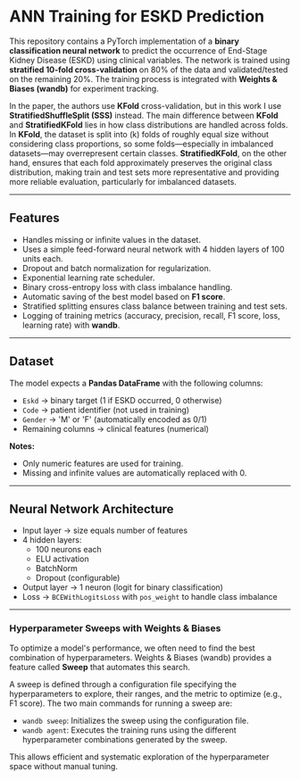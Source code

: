 # ANN Training for ESKD Prediction

This repository contains a PyTorch implementation of a **binary classification neural network** to predict the occurrence of End-Stage Kidney Disease (ESKD) using clinical variables. The network is trained using **stratified 10-fold cross-validation** on 80% of the data and validated/tested on the remaining 20%. The training process is integrated with **Weights & Biases (wandb)** for experiment tracking.

In the paper, the authors use **KFold** cross-validation, but in this work I use **StratifiedShuffleSplit (SSS)** instead. The main difference between **KFold** and **StratifiedKFold** lies in how class distributions are handled across folds. In **KFold**, the dataset is split into (k) folds of roughly equal size without considering class proportions, so some folds—especially in imbalanced datasets—may overrepresent certain classes. **StratifiedKFold**, on the other hand, ensures that each fold approximately preserves the original class distribution, making train and test sets more representative and providing more reliable evaluation, particularly for imbalanced datasets.

---

## Features

- Handles missing or infinite values in the dataset.
- Uses a simple feed-forward neural network with 4 hidden layers of 100 units each.
- Dropout and batch normalization for regularization.
- Exponential learning rate scheduler.
- Binary cross-entropy loss with class imbalance handling.
- Automatic saving of the best model based on **F1 score**.
- Stratified splitting ensures class balance between training and test sets.
- Logging of training metrics (accuracy, precision, recall, F1 score, loss, learning rate) with **wandb**.

---

## Dataset

The model expects a **Pandas DataFrame** with the following columns:

- `Eskd` → binary target (1 if ESKD occurred, 0 otherwise)
- `Code` → patient identifier (not used in training)
- `Gender` → 'M' or 'F' (automatically encoded as 0/1)
- Remaining columns → clinical features (numerical)

**Notes:**
- Only numeric features are used for training.
- Missing and infinite values are automatically replaced with 0.

---

## Neural Network Architecture

- Input layer → size equals number of features
- 4 hidden layers:
  - 100 neurons each
  - ELU activation
  - BatchNorm
  - Dropout (configurable)
- Output layer → 1 neuron (logit for binary classification)
- Loss → `BCEWithLogitsLoss` with `pos_weight` to handle class imbalance

---

### Hyperparameter Sweeps with Weights & Biases

To optimize a model's performance, we often need to find the best combination of hyperparameters. Weights & Biases (wandb) provides a feature called **Sweep** that automates this search. 

A sweep is defined through a configuration file specifying the hyperparameters to explore, their ranges, and the metric to optimize (e.g., F1 score). The two main commands for running a sweep are:

- `wandb sweep`: Initializes the sweep using the configuration file.
- `wandb agent`: Executes the training runs using the different hyperparameter combinations generated by the sweep.

This allows efficient and systematic exploration of the hyperparameter space without manual tuning.